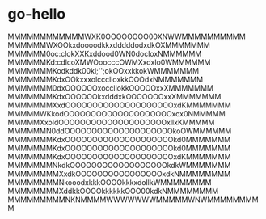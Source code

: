 # go-hello
MMMMMMMMMMMMWXK0OOOOOOOO00XNWWMMMMMMMMMM
MMMMMMWXOOkxdoooodkkxdddddodxdkOXMMMMMMM
MMMMMM0oc:clokXXKxddood0WN0docloxNMMMMMM
MMMMMMKd:cdlcoXMWOoocccOWMXxdxlo0WMMMMMM
MMMMMMMKodkddk00kl;'';okOOxxkkokWMMMMMMM
MMMMMMMKdxOOkxxxolccclloxkkOOOdxNMMMMMMM
MMMMMMM0dxOOOOOOxoccllokkOOOOOxxXMMMMMMM
MMMMMMMKdxOOOOOOkxdddxkOOOOOOOxxXMMMMMMM
MMMMMMMXxdOOOOOOOOOOOOOOOOOOOOxdKMMMMMMM
MMMMMWKkodOOOOOOOOOOOOOOOOOOOOxox0NMMMMM
MMMMMXxoldOOOOOOOOOOOOOOOOOOOOxllxKMMMMM
MMMMMMN0ddOOOOOOOOOOOOOOOOOOOOkoOWMMMMMM
MMMMMMMKdxOOOOOOOOOOOOOOOOOOOOkd0MMMMMMM
MMMMMMMKdxOOOOOOOOOOOOOOOOOOOOkd0MMMMMMM
MMMMMMMKdxOOOOOOOOOOOOOOOOOOOOxdKMMMMMMM
MMMMMMMNkdkOOOOOOOOOOOOOOOOOOkdkWMMMMMMM
MMMMMMMMXxdkOOOOOOOOOOOOOOOOxdkNMMMMMMMM
MMMMMMMMNkooodxkkkOOOOkkkxdollkWMMMMMMMM
MMMMMMMMXddkkOOOOkkkkkkOOO00kdkNMMMMMMMM
MMMMMMMMMNKNMMMMWWWWWWWMMMMMWNWMMMMMMMMM

